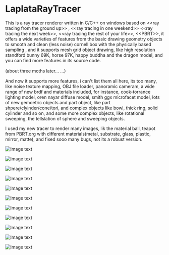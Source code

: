# LaplataRayTracer
This is a ray tracer renderer written in C/C++ on windows based on &lt;&lt;ray tracing from the ground up>>  , &lt;&lt;ray tracing in one weekend>> &lt;&lt;ray tracing the next week>>,  &lt;&lt;ray tracing the rest of your life>>, &lt;&lt;PBRT>>, it offers a wide varieties of features from the basic drawing geometry objects to smooth and clean (less noise) cornell box with the physically based sampling , and it supports mesh grid object drawing, like high resolution standford bunny 69K, horse 97K, happy buddha and the dragon model, and you can find more features in its source code. 

(about three moths later... ...）

And now it supports more features, i can't list them all here, its too many, like noise texture mapping, OBJ file loader, panoramic cameram, a wide range of new brdf and materials included, for instance, cook-torrance lighting model, oren nayar diffuse model, smith ggx microfacet model, lots of new gemoetric objects and part object, like
part shpere/clyinder/cone/tori, and complex objects like bowl, thick ring, solid cylinder and so on, and some more complex objects, like rotational sweeping, the tellslation of sphere and sweeping objects.

I used my new tracer to render many images, lik the material ball, teapot from PBRT.org with different materials(metal, substrate, glass, plastic, mirror, matte), and fixed sooo many bugs, not its a robust version.


![Image text](https://github.com/wenxiwu777/LaplataRayTracer/blob/master/ShowCaseOfScreenShoot/aluminum_like_teapot.png)

![Image text](https://github.com/wenxiwu777/LaplataRayTracer/blob/master/ShowCaseOfScreenShoot/big_helmet.png)

![Image text](https://github.com/wenxiwu777/LaplataRayTracer/blob/master/ShowCaseOfScreenShoot/material_ball2.png)

![Image text](https://github.com/wenxiwu777/LaplataRayTracer/blob/master/ShowCaseOfScreenShoot/fish_bowl_with_diff_material.png)

![Image text](https://github.com/wenxiwu777/LaplataRayTracer/blob/master/ShowCaseOfScreenShoot/cor_bunny1.png)

![Image text](https://github.com/wenxiwu777/LaplataRayTracer/blob/master/ShowCaseOfScreenShoot/cor_bunny2.png)

![Image text](https://github.com/wenxiwu777/LaplataRayTracer/blob/master/ShowCaseOfScreenShoot/mac1.png)

![Image text](https://github.com/wenxiwu777/LaplataRayTracer/blob/master/ShowCaseOfScreenShoot/mac2.png)

![Image text](https://github.com/wenxiwu777/LaplataRayTracer/blob/master/ShowCaseOfScreenShoot/mac3.png)

![Image text](https://github.com/wenxiwu777/LaplataRayTracer/blob/master/ShowCaseOfScreenShoot/mac4.png)

![Image text](https://github.com/wenxiwu777/LaplataRayTracer/blob/master/ShowCaseOfScreenShoot/mac5.png)

